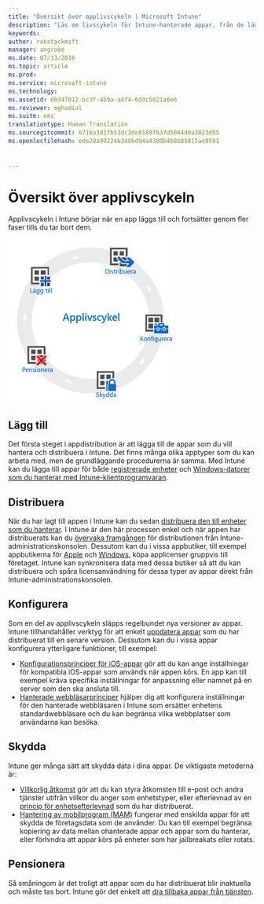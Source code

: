 ```yaml
---
title: "Översikt över applivscykeln | Microsoft Intune"
description: "Läs om livscykeln för Intune-hanterade appar, från de läggs till tills de tas ur bruk."
keywords: 
author: robstackmsft
manager: angrobe
ms.date: 07/13/2016
ms.topic: article
ms.prod: 
ms.service: microsoft-intune
ms.technology: 
ms.assetid: 60347012-bc3f-4b9a-a4f4-6d3c5021a6e6
ms.reviewer: mghadial
ms.suite: ems
translationtype: Human Translation
ms.sourcegitcommit: 6716a3d1fb53dc3de0189f637d5664d0a2023d05
ms.openlocfilehash: ede28a99224b3d0bd94a4300b4b8b85815ae9591


---
```


# Översikt över applivscykeln

Applivscykeln i Intune börjar när en app läggs till och fortsätter genom fler faser tills du tar bort dem.

![Applivscykeln](./media/app-lifecycle.png "the Intune app lifecycle")

## Lägg till

Det första steget i appdistribution är att lägga till de appar som du vill hantera och distribuera i Intune. Det finns många olika apptyper som du kan arbeta med, men de grundläggande procedurerna är samma. Med Intune kan du lägga till appar för både [registrerade enheter](add-apps-for-mobile-devices-in-microsoft-intune.md) och [Windows-datorer som du hanterar med Intune-klientprogramvaran](add-apps-for-windows-pcs-in-microsoft-intune.md).

## Distribuera

När du har lagt till appen i Intune kan du sedan [distribuera den till enheter som du hanterar](deploy-apps.md). I Intune är den här processen enkel och när appen har distribuerats kan du [övervaka framgången](monitor-apps-in-microsoft-intune.md) för distributionen från Intune-administrationskonsolen. Dessutom kan du i vissa appbutiker, till exempel appbutikerna för [Apple](manage-ios-apps-you-purchased-through-a-volume-purchase-program-with-microsoft-intune.md) och [Windows](manage-apps-you-purchased-from-the-windows-store-for-business-with-microsoft-intune.md), köpa applicenser gruppvis till företaget. Intune kan synkronisera data med dessa butiker så att du kan distribuera och spåra licensanvändning för dessa typer av appar direkt från Intune-administrationskonsolen.

## Konfigurera

Som en del av applivscykeln släpps regelbundet nya versioner av appar. Intune tillhandahåller verktyg för att enkelt [uppdatera appar](update-apps-using-microsoft-intune.md) som du har distribuerat till en senare version. Dessutom kan du i vissa appar konfigurera ytterligare funktioner, till exempel:
- [Konfigurationsprinciper för iOS-appar](configure-ios-apps-with-mobile-app-configuration-policies-in-microsoft-intune.md) gör att du kan ange inställningar för kompatibla iOS-appar som används när appen körs. En app kan till exempel kräva specifika inställningar för anpassning eller namnet på en server som den ska ansluta till.
- [Hanterade webbläsarprinciper](manage-internet-access-using-managed-browser-policies.md) hjälper dig att konfigurera inställningar för den hanterade webbläsaren i Intune som ersätter enhetens standardwebbläsare och du kan begränsa vilka webbplatser som användarna kan besöka.

## Skydda

Intune ger många sätt att skydda data i dina appar. De viktigaste metoderna är:
- [Villkorlig åtkomst](restrict-access-to-email-and-o365-services-with-microsoft-intune.md) gör att du kan styra åtkomsten till e-post och andra tjänster utifrån villkor du anger som enhetstyper, eller efterlevnad av en [princip för enhetsefterlevnad](introduction-to-device-compliance-policies-in-microsoft-intune.md) som du har distribuerat.
- [Hantering av mobilprogram (MAM)](protect-app-data-using-mobile-app-management-policies-with-microsoft-intune.md) fungerar med enskilda appar för att skydda de företagsdata som de använder. Du kan till exempel begränsa kopiering av data mellan ohanterade appar och appar som du hanterar, eller förhindra att appar körs på enheter som har jailbreakats eller rotats.

## Pensionera

Så småningom är det troligt att appar som du har distribuerat blir inaktuella och måste tas bort. Intune gör det enkelt att [dra tillbaka appar från tjänsten](retire-apps-using-microsoft-intune.md).



<!--HONumber=Jul16_HO4-->



